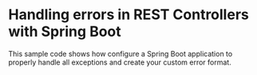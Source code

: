 # Handling errors in REST Controllers with Spring Boot

This sample code shows how configure a Spring Boot application to properly handle all exceptions and create your custom error format.

